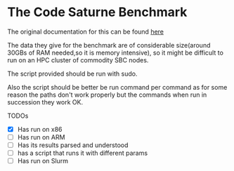 # The Code Saturne Benchmark

The original documentation for this can be found [here](https://repository.prace-ri.eu/git/UEABS/ueabs/-/tree/master/code_saturne?ref_type=heads)

The data they give for the benchmark are of considerable size(around 30GBs of RAM needed,so it is memory intensive), so it might be difficult to run on an HPC cluster of commodity SBC nodes.

The script provided should be run with sudo.

Also the script should be better be run command per command as for some reason the paths don't work properly but the commands when run in succession they work OK.

TODOs

- [x] Has run on x86
- [ ] Has run on ARM
- [ ] Has its results parsed and understood
- [ ] has a script that runs it with different params
- [ ] Has run on Slurm
